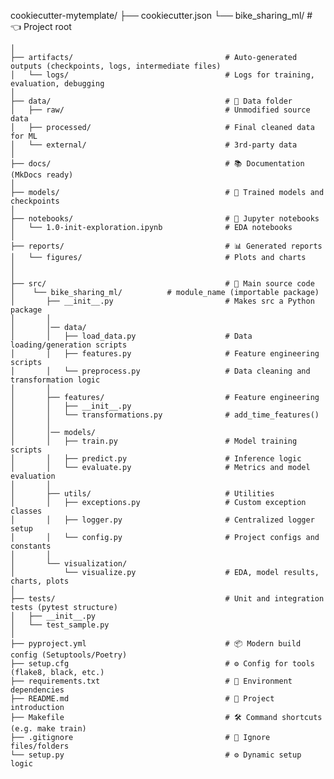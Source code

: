 cookiecutter-mytemplate/
├── cookiecutter.json
└── bike_sharing_ml/                  # 👈 Project root
    
    │
    ├── artifacts/                                  # Auto-generated outputs (checkpoints, logs, intermediate files)
    │   └── logs/                                   # Logs for training, evaluation, debugging                
    │
    ├── data/                                       # 📂 Data folder
    │   ├── raw/                                    # Unmodified source data
    │   ├── processed/                              # Final cleaned data for ML
    │   └── external/                               # 3rd-party data
    │
    ├── docs/                                       # 📚 Documentation (MkDocs ready)
    │
    ├── models/                                     # 🧠 Trained models and checkpoints
    │
    ├── notebooks/                                  # 📒 Jupyter notebooks
    │   └── 1.0-init-exploration.ipynb              # EDA notebooks
    │
    ├── reports/                                    # 📊 Generated reports
    │   └── figures/                                # Plots and charts
    │
    │ 
    ├── src/                                        # 🧠 Main source code
    │    └── bike_sharing_ml/          # module_name (importable package)
    │       ├── __init__.py                         # Makes src a Python package
    │       │
    │       │── data/
    │       │   ├── load_data.py                    # Data loading/generation scripts 
    │       │   ├── features.py                     # Feature engineering scripts   
    │       │   └── preprocess.py                   # Data cleaning and transformation logic 
    │       │
    │       ├── features/                           # Feature engineering
    │       │   ├── __init__.py
    │       │   └── transformations.py              # add_time_features()
    │       │
    │       │── models/
    │       │   ├── train.py                        # Model training scripts
    │       │   ├── predict.py                      # Inference logic
    │       │   └── evaluate.py                     # Metrics and model evaluation    
    │       │ 
    │       ├── utils/                              # Utilities
    │       │   ├── exceptions.py                   # Custom exception classes
    │       │   ├── logger.py                       # Centralized logger setup
    │       │   └── config.py                       # Project configs and constants
    │       │    
    │       └── visualization/           
    │           └── visualize.py                    # EDA, model results, charts, plots   
    │
    ├── tests/                                      # Unit and integration tests (pytest structure)
    │   ├── __init__.py
    │   └── test_sample.py
    │
    ├── pyproject.yml                               # 📦 Modern build config (Setuptools/Poetry)
    ├── setup.cfg                                   # ⚙️ Config for tools (flake8, black, etc.)
    ├── requirements.txt                            # 📜 Environment dependencies
    ├── README.md                                   # 📘 Project introduction
    ├── Makefile                                    # 🛠️ Command shortcuts (e.g. make train)
    ├── .gitignore                                  # 🙈 Ignore files/folders
    └── setup.py                                    # ⚙️ Dynamic setup logic